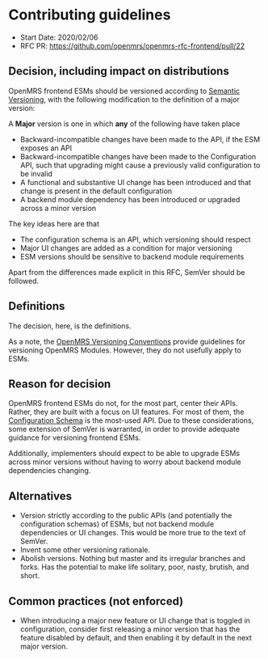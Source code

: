 # Contributing guidelines
- Start Date: 2020/02/06
- RFC PR: https://github.com/openmrs/openmrs-rfc-frontend/pull/22

## Decision, including impact on distributions
OpenMRS frontend ESMs should be versioned according to
[Semantic Versioning](https://semver.org/), with the following modification
to the definition of a major version:

A **Major** version is one in which **any** of the following have taken place
- Backward-incompatible changes have been made to the API, if the ESM exposes an API
- Backward-incompatible changes have been made to the Configuration API,
  such that upgrading might cause a previously valid configuration to be invalid
- A functional and substantive UI change has been introduced and that change is
  present in the default configuration
- A backend module dependency has been introduced or upgraded across a minor version

The key ideas here are that

- The configuration schema is an API, which versioning should respect
- Major UI changes are added as a condition for major versioning
- ESM versions should be sensitive to backend module requirements

Apart from the differences made explicit in this RFC, SemVer should be followed.

## Definitions

The decision, here, is the definitions.

As a note, the
[OpenMRS Versioning Conventions](https://wiki.openmrs.org/display/docs/Versioning)
provide guidelines for versioning OpenMRS Modules. However, they do not
usefully apply to ESMs.

## Reason for decision

OpenMRS frontend ESMs do not, for the most part, center their APIs. Rather,
they are built with a focus on UI features. For most of them, the
[Configuration Schema](https://github.com/openmrs/openmrs-rfc-frontend/blob/master/text/0014-configuration.md)
is the most-used API. Due to these considerations, some extension of
SemVer is warranted, in order to provide adequate guidance for versioning
frontend ESMs.

Additionally, implementers should expect to be able to upgrade ESMs across minor
versions without having to worry about backend module dependencies changing.

## Alternatives

- Version strictly according to the public APIs (and potentially the configuration schemas)
    of ESMs, but not backend module dependencies or UI changes. This would be more true
    to the text of SemVer.
- Invent some other versioning rationale.
- Abolish versions. Nothing but master and its irregular branches and forks. Has
    the potential to make life solitary, poor, nasty, brutish, and short.

## Common practices (not enforced)

- When introducing a major new feature or UI change that is toggled in configuration, consider
  first releasing a minor version that has the feature disabled by default,
  and then enabling it by default in the next major version.
